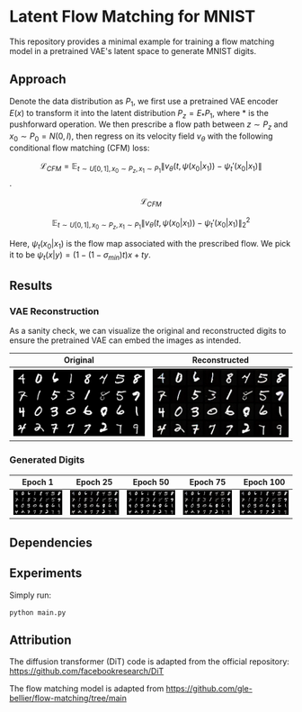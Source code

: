 # Latent Flow Matching for MNIST

This repository provides a minimal example for training a flow matching model in a pretrained VAE's latent space to generate MNIST digits. 

## Approach

Denote the data distribution as $P_1$, we first use a pretrained VAE encoder $E(x)$ to transform it into the latent distribution $P_z = E_\ast P_1$, where $\ast$ is the pushforward operation. We then prescribe a flow path between $z \sim P_z$ and $x_0 \sim P_0 = N(0,I)$, then regress on its velocity field $v_\theta$ with the following conditional flow matching (CFM) loss:


$$\mathcal{L}_{CFM} = \mathbb{E}_{t\sim U[0,1], x_0 \sim P_z, x_1 \sim P_1} \| v_\theta(t, \psi(x_0|x_1)) - \psi_t'(x_0 | x_1)\|$$.

$$\mathcal{L}_{CFM}$$

$$\mathbb{E}_{t\sim U[0,1], x_0 \sim P_z, x_1 \sim P_1} \lVert v_\theta(t, \psi(x_0|x_1)) - \psi_t'(x_0 | x_1) \rVert^2_2$$


Here, $\psi_t(x_0|x_1)$ is the flow map associated with the prescribed flow. We pick it to be $\psi_t(x|y) = (1-(1-\sigma_{min})t)x + ty$.


## Results


### VAE Reconstruction

As a sanity check, we can visualize the original and reconstructed digits to ensure the pretrained VAE can embed the images as intended.

| Original  | Reconstructed |
| ------------- | ------------- |
| ![result](figures/orig.png)  | ![result](figures/rec.png) |

### Generated Digits

| Epoch 1  | Epoch 25 | Epoch 50 | Epoch 75 | Epoch 100 |
| ------------- | ------------- | ------------- | ------------- |------------- | 
| ![result](figures/orig.png)  | ![result](figures/rec.png) | ![result](figures/orig.png)  | ![result](figures/rec.png) | ![result](figures/rec.png) |


## Dependencies


## Experiments

Simply run:

```
python main.py
```

## Attribution

The diffusion transformer (DiT) code is adapted from the official repository: https://github.com/facebookresearch/DiT

The flow matching model is adapted from https://github.com/gle-bellier/flow-matching/tree/main